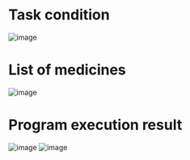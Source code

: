 # Task condition
![image](https://user-images.githubusercontent.com/90928531/168022389-bcd63a8f-dba2-4ffb-93ba-35194b274f12.png)
# List of medicines
![image](https://user-images.githubusercontent.com/90928531/168022633-97ead5e6-d88c-489b-bf01-90e0f273deed.png)
# Program execution result
![image](https://user-images.githubusercontent.com/90928531/168023135-a3d8bb22-1423-41bf-b475-019059a168c7.png)
![image](https://user-images.githubusercontent.com/90928531/168023448-66331d3d-0fcf-4062-b9e4-77b444e894b8.png)
